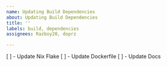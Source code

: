 ```yaml
---
name: Updating Build Dependencies
about: Updating Build Dependencies
title: ''
labels: build, dependencies
assignees: Razboy20, doprz

---
```


[ ] - Update Nix Flake
[ ] - Update Dockerfile
[ ] - Update Docs
